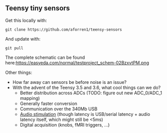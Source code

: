 ## Teensy tiny sensors

Get this locally with:

    git clone https://github.com/aforren1/teensy-sensors

And update with:

    git pull

The complete schematic can be found here:https://easyeda.com/normal/testproject_schem-02BzxvtPM.png

Other things:

  - How far away can sensors be before noise is an issue?
  - With the advent of the Teensy 3.5 and 3.6, what cool things can we do?
    - Better distribution across ADCs (TODO: figure out new ADC_0/ADC_1 mapping)
    - Generally faster conversion
    - Communication over the 340Mb USB
    - [Audio stimulation](https://github.com/PaulStoffregen/Audio) (though latency is USB/serial latency + audio latency itself, which might still be <5ms)
    - Digital acquisition (knobs, fMRI triggers, ...)
